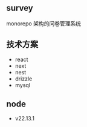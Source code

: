 ## survey

monorepo 架构的问卷管理系统

## 技术方案

- react
- next
- nest
- drizzle
- mysql

## node
- v22.13.1
